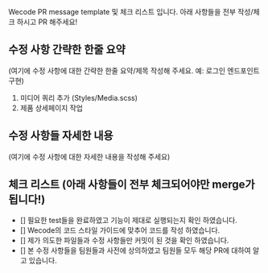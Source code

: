 Wecode PR message template 및 체크 리스트 입니다. 
아래 사항들을 전부 작성/체크 하시고 PR 해주세요!

## 수정 사항 간략한 한줄 요약
(여기에 수정 사항에 대한 간략한 한줄 요약/제목 작성해 주세요. 예: 로그인 엔드포인트 구현)       
1. 미디어 쿼리 추가 (Styles/Media.scss)
2. 제품 상세페이지 작업

## 수정 사항들 자세한 내용
(여기에 수정 사항에 대한 자세한 내용을 작성해 주세요)


## 체크 리스트 (아래 사항들이 전부 체크되어야만 merge가 됩니다!)
- [] 필요한 test들을 완료하였고 기능이 제대로 실행되는지 확인 하였습니다.
- [] Wecode의 코드 스타일 가이드에 맞추어 코드를 작성 하였습니다.
- [] 제가 의도한 파일들과 수정 사항들만 커밋이 된 것을 확인 하였습니다.
- [] 본 수정 사항들을 팀원들과 사전에 상의하였고 팀원들 모두 해당 PR에 대하여 알고 있습니다.
